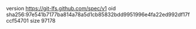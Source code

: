 version https://git-lfs.github.com/spec/v1
oid sha256:97e541b7177ba814a78a5d1cb85832bdd9951996e4fa22ed992df17fccf54701
size 97178
